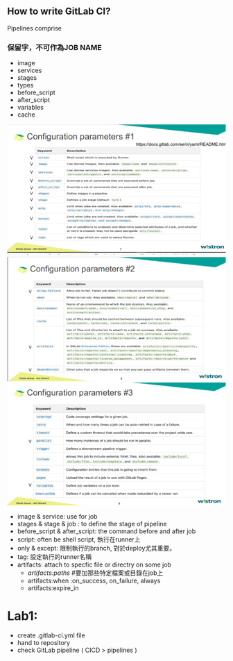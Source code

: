

## How to write GitLab CI?
Pipelines comprise

### 保留字，不可作為JOB NAME
* image  
* services  
* stages  
* types  
* before_script  
* after_script  
* variables  
* cache  


![alt text](image/configuration_1.png "Title Text")    
![alt text](image/configuration_2.png "Title Text")  
![alt text](image/configuration_3.png "Title Text")  


* image & service: use for job  
* stages & stage & job : to define the stage of pipeline  
* before_script & after_script: the command before and after job  
* script: often be shell script, 執行在runner上  
* only & except: 限制執行的branch, 對於deploy尤其重要。  
* tag: 設定執行的runner名稱
* artifacts: attach to specfic file or directry on some job  
  - *artifacts:paths*  #要加那些特定檔案或目錄在job上
  - artifacts:when  :on_success, on_failure, always
  - artifacts:expire_in




# Lab1: 
* create .gitlab-ci.yml file
* hand to repository
* check GitLab pipeline ( CICD > pipelines )

